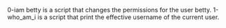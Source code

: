 0-iam betty is a script that changes the permissions for the user betty.
1-who_am_i is a script that print the effective username of the current user.

